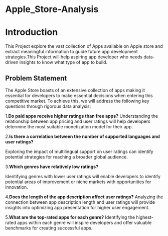 # Apple_Store-Analysis
# Introduction
This Project explore the vast collection of Apps available on Apple store and extract meaningful information to guide future app development
strategies.This Project will help aspiring app developer who needs data-driven insights to know what type of app to build.

## Problem Statement

 The Apple Store boasts of an extensive collection of apps making it essential for developers to make essential decisions when entering
 this competitive market.
 To achieve this, we will address the following key questions through rigorous data analysis;
 
 1.**Do paid apps receive higher ratings than free apps?**
 Understanding the relationship between app pricing and user ratings will help developers determine the most suitable monetization
 model for their app. 
 
 2.**Is there a correlation between the number of supported languages and user ratings?**

 Exploring the impact of multilingual support on user ratings can identify potential strategies for reaching a broader global audience.
 
 3.**Which genres have relatively low ratings?** 
 
 Identifying genres with lower user ratings will enable developers to identify potential areas of improvement or niche markets with opportunities 
 for innovation.
 
 4.**Does the length of the app description affect user ratings?**
 Analyzing the connection between app description length and user ratings will provide insights into optimizing app presentation for higher user 
 engagement. 
 
 5.**What are the top-rated apps for each genre?**
 Identifying the highest-rated apps within each genre will inspire developers and offer valuable benchmarks for creating successful apps.
